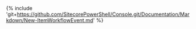 {% include 'git+https://github.com/SitecorePowerShell/Console.git/Documentation/Markdown/New-ItemWorkflowEvent.md' %}
